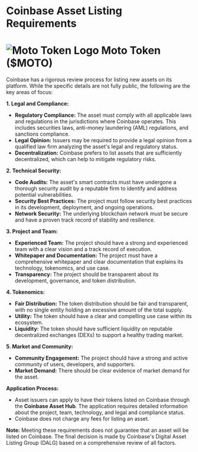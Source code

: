 # Coinbase Asset Listing Requirements

# ![Moto Token Logo](https://qgmvsvq5fn67imzt.public.blob.vercel-storage.com/logo-bulat/%24moto.svg) Moto Token ($MOTO)

Coinbase has a rigorous review process for listing new assets on its platform. While the specific details are not fully public, the following are the key areas of focus:

**1. Legal and Compliance:**
- **Regulatory Compliance:** The asset must comply with all applicable laws and regulations in the jurisdictions where Coinbase operates. This includes securities laws, anti-money laundering (AML) regulations, and sanctions compliance.
- **Legal Opinion:** Issuers may be required to provide a legal opinion from a qualified law firm analyzing the asset's legal and regulatory status.
- **Decentralization:** Coinbase prefers to list assets that are sufficiently decentralized, which can help to mitigate regulatory risks.

**2. Technical Security:**
- **Code Audits:** The asset's smart contracts must have undergone a thorough security audit by a reputable firm to identify and address potential vulnerabilities.
- **Security Best Practices:** The project must follow security best practices in its development, deployment, and ongoing operations.
- **Network Security:** The underlying blockchain network must be secure and have a proven track record of stability and resilience.

**3. Project and Team:**
- **Experienced Team:** The project should have a strong and experienced team with a clear vision and a track record of execution.
- **Whitepaper and Documentation:** The project must have a comprehensive whitepaper and clear documentation that explains its technology, tokenomics, and use case.
- **Transparency:** The project should be transparent about its development, governance, and token distribution.

**4. Tokenomics:**
- **Fair Distribution:** The token distribution should be fair and transparent, with no single entity holding an excessive amount of the total supply.
- **Utility:** The token should have a clear and compelling use case within its ecosystem.
- **Liquidity:** The token should have sufficient liquidity on reputable decentralized exchanges (DEXs) to support a healthy trading market.

**5. Market and Community:**
- **Community Engagement:** The project should have a strong and active community of users, developers, and supporters.
- **Market Demand:** There should be clear evidence of market demand for the asset.

**Application Process:**
- Asset issuers can apply to have their tokens listed on Coinbase through the **Coinbase Asset Hub**. The application requires detailed information about the project, team, technology, and legal and compliance status.
- Coinbase does not charge any fees for listing an asset.

**Note:** Meeting these requirements does not guarantee that an asset will be listed on Coinbase. The final decision is made by Coinbase's Digital Asset Listing Group (DALG) based on a comprehensive review of all factors.

